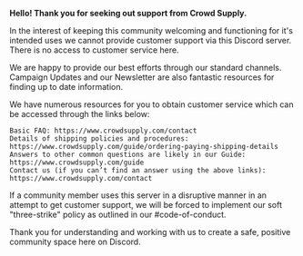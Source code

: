 **Hello! Thank you for seeking out support from Crowd Supply.** 

In the interest of keeping this community welcoming and functioning for it's intended uses we cannot provide customer support via this Discord server. There is no access to customer service here.

We are happy to provide our best efforts through our standard channels. Campaign Updates and our Newsletter are also fantastic resources for finding  up to date information.

We have numerous resources for you to obtain customer service which can be accessed through the links below:

    Basic FAQ: https://www.crowdsupply.com/contact
    Details of shipping policies and procedures: https://www.crowdsupply.com/guide/ordering-paying-shipping-details
    Answers to other common questions are likely in our Guide: https://www.crowdsupply.com/guide
    Contact us (if you can’t find an answer using the above links): https://www.crowdsupply.com/contact

If a community member uses this server in a disruptive manner in an attempt to get customer support, we will be forced to implement our soft "three-strike" policy as outlined in our #code-of-conduct.

Thank you for understanding and working with us to create a safe, positive community space here on Discord.
